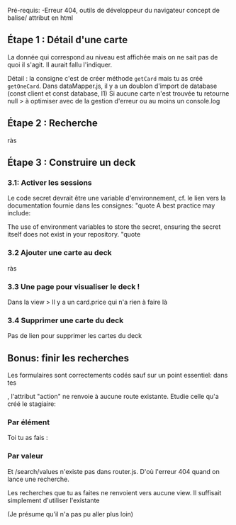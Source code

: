 Pré-requis:
-Erreur 404, outils de développeur du navigateur
concept de balise/ attribut en html

## Étape 1 : Détail d'une carte
La donnée qui correspond au niveau est affichée mais on ne sait pas de quoi il s'agit. Il aurait fallu l'indiquer.

Détail : la consigne c'est de créer méthode `getCard` mais tu as créé `getOneCard`.
Dans dataMapper.js, il y a un doublon d'import de database (const client et const database, l1)
Si aucune carte n'est trouvée tu retourne null > à optimiser avec de la gestion d'erreur ou au moins un console.log

## Étape 2 : Recherche
ràs


## Étape 3 : Construire un deck
### 3.1: Activer les sessions
Le code secret devrait être une variable d'environnement, cf. le lien vers la documentation fournie dans les consignes:
"quote
A best practice may include:

The use of environment variables to store the secret, ensuring the secret itself does not exist in your repository.
"quote
### 3.2 Ajouter une carte au deck
ràs 

### 3.3 Une page pour visualiser le deck !
Dans la view > Il y a un card.price qui n'a rien à faire là

### 3.4 Supprimer une carte du deck
Pas de lien pour supprimer les cartes du deck

## Bonus: finir les recherches

Les formulaires sont correctements codés sauf sur un point essentiel: dans tes <form>, l'attribut "action" ne renvoie à aucune route existante. Etudie celle qu'a créé le stagiaire:

<h3>Par élément</h3>
<form action="/searchResults" method="get">

Toi tu as fais :

<h3>Par valeur</h3>
<form action="/search/values" method="get">

Et /search/values n'existe pas dans router.js. D'où l'erreur 404 quand on lance une recherche.

Les recherches que tu as faites ne renvoient vers aucune view. Il suffisait simplement d'utiliser l'existante

(Je présume qu'il n'a pas pu aller plus loin)